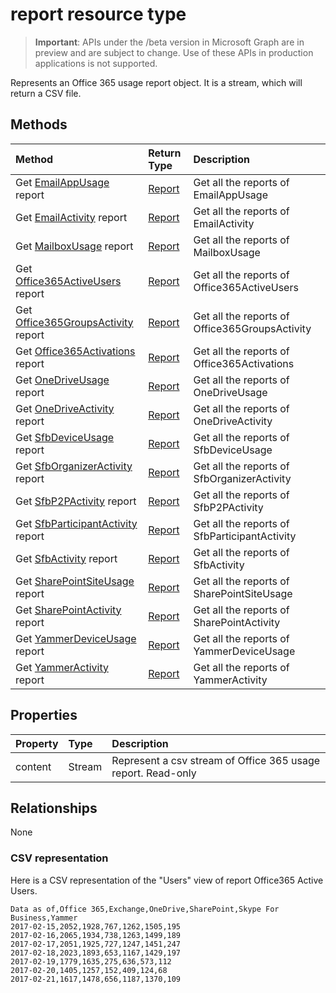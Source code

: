 # report resource type

> **Important**: APIs under the /beta version in Microsoft Graph are in preview and are subject to change. Use of these APIs in production applications is not supported.

Represents an Office 365 usage report object. It is a stream, which will return a CSV file.

## Methods

|Method|Return Type|Description|
|:---------------|:--------|:----------|
|Get [EmailAppUsage](../api/reportroot_emailappusage.md) report|[Report](report.md)|Get all the reports of EmailAppUsage|
|Get [EmailActivity](../api/reportroot_emailactivity.md) report|[Report](report.md)|Get all the reports of EmailActivity|
|Get [MailboxUsage](../api/reportroot_mailboxusage.md) report|[Report](report.md)|Get all the reports of MailboxUsage|
|Get [Office365ActiveUsers](../api/reportroot_office365activeusers.md) report|[Report](report.md)|Get all the reports of Office365ActiveUsers|
|Get [Office365GroupsActivity](../api/reportroot_office365groupsactivity.md) report|[Report](report.md)|Get all the reports of Office365GroupsActivity|
|Get [Office365Activations](../api/reportroot_office365activations.md) report|[Report](report.md)|Get all the reports of Office365Activations|
|Get [OneDriveUsage](../api/reportroot_onedriveusage.md) report|[Report](report.md)|Get all the reports of OneDriveUsage|
|Get [OneDriveActivity](../api/reportroot_onedriveactivity.md) report|[Report](report.md)|Get all the reports of OneDriveActivity|
|Get [SfbDeviceUsage](../api/reportroot_sfbdeviceusage.md) report|[Report](report.md)|Get all the reports of SfbDeviceUsage|
|Get [SfbOrganizerActivity](../api/reportroot_sfborganizeractivity.md) report|[Report](report.md)|Get all the reports of SfbOrganizerActivity|
|Get [SfbP2PActivity](../api/reportroot_sfbp2pactivity.md) report|[Report](report.md)|Get all the reports of SfbP2PActivity|
|Get [SfbParticipantActivity](../api/reportroot_sfbparticipantactivity.md) report|[Report](report.md)|Get all the reports of SfbParticipantActivity|
|Get [SfbActivity](../api/reportroot_sfbactivity.md) report|[Report](report.md)|Get all the reports of SfbActivity|
|Get [SharePointSiteUsage](../api/reportroot_sharepointsiteusage.md) report|[Report](report.md)|Get all the reports of SharePointSiteUsage|
|Get [SharePointActivity](../api/reportroot_sharepointactivity.md) report|[Report](report.md)|Get all the reports of SharePointActivity|
|Get [YammerDeviceUsage](../api/reportroot_yammerdeviceusage.md) report|[Report](report.md)|Get all the reports of YammerDeviceUsage|
|Get [YammerActivity](../api/reportroot_yammeractivity.md) report|[Report](report.md)|Get all the reports of YammerActivity|

## Properties

| Property   | Type|Description|
|:---------------|:--------|:----------|
|content|Stream|Represent a csv stream of Office 365 usage report. Read-only|

## Relationships

None

### CSV representation

Here is a CSV representation of the "Users" view of report Office365 Active Users.

<!-- {
  "blockType": "resource",
  "optionalProperties": [

  ],
  "@odata.type": "microsoft.graph.Report"
}-->

```csv
Data as of,Office 365,Exchange,OneDrive,SharePoint,Skype For Business,Yammer
2017-02-15,2052,1928,767,1262,1505,195
2017-02-16,2065,1934,738,1263,1499,189
2017-02-17,2051,1925,727,1247,1451,247
2017-02-18,2023,1893,653,1167,1429,197
2017-02-19,1779,1635,275,636,573,112
2017-02-20,1405,1257,152,409,124,68
2017-02-21,1617,1478,656,1187,1370,109
```

<!-- uuid: 8fcb5dbc-d5aa-4681-8e31-b001d5168d79
2015-10-25 14:57:30 UTC -->
<!-- {
  "type": "#page.annotation",
  "description": "Report resource",
  "keywords": "",
  "section": "documentation",
  "tocPath": ""
}-->